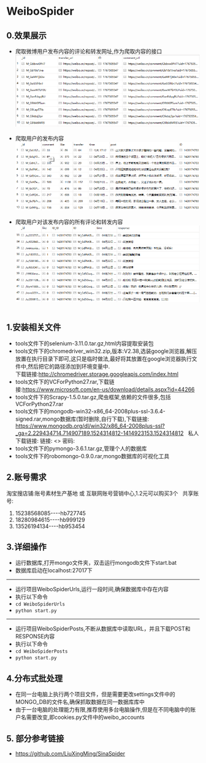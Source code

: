 # WeiboSpider 

## 0.效果展示  
* 爬取微博用户发布内容的评论和转发网址,作为爬取内容的接口  
![image](https://github.com/shen1994/README/raw/master/images/WeiboSpider_urls.jpg)  
* 爬取用户的发布内容  
![image](https://github.com/shen1994/README/raw/master/images/WeiboSpider_posts.jpg)  
* 爬取用户对该发布内容的所有评论和转发内容  
![image](https://github.com/shen1994/README/raw/master/images/WeiboSpider_responses.jpg)  

## 1.安装相关文件  
* tools文件下的selenium-3.11.0.tar.gz,html内容提取安装包  
* tools文件下的chromedriver_win32.zip,版本:V2.38,选装google浏览器,解压放置在执行目录下即可,这只是临时做法,最好将其放置在google浏览器执行文件中,然后把它的路径添加到环境变量中.  
下载链接:<http://chromedriver.storage.googleapis.com/index.html>  
* tools文件下的VCForPython27.rar,下载链接:<https://www.microsoft.com/en-us/download/details.aspx?id=44266>  
* tools文件下的Scrapy-1.5.0.tar.gz,爬虫框架,依赖的文件很多,包括VCForPython27.rar  
* tools文件下的mongodb-win32-x86_64-2008plus-ssl-3.6.4-signed.rar,mongo数据库(暂时删除,自行下载),下载链接:  
<https://www.mongodb.org/dl/win32/x86_64-2008plus-ssl?_ga=2.229434714.714907189.1524314812-1414923153.1524314812>  
私人下载链接: 链接: <> 密码: 
* tools文件下的pymongo-3.6.1.tar.gz,管理个人的数据库  
* tools文件下的robomongo-0.9.0.rar,mongo数据库的可视化工具  

## 2.账号需求
淘宝搜店铺:账号素材生产基地 或 互联网账号营销中心,1.2元可以购买3个  
共享账号:  
1. 15238568085----hb727745
2. 18280984615----hb999129
3. 13526194134----hb953454  

## 3.详细操作  
* 运行数据库,打开mongo文件夹，双击运行mongodb文件下start.bat  
* 数据库启动在localhost:27017下  
---
* 运行项目WeiboSpiderUrls,运行一段时间,确保数据库中存在内容  
* 执行以下命令  
* `cd WeiboSpiderUrls`  
* `python start.py`  
---
* 运行项目WeiboSpiderPosts,不断从数据库中读取URL，并且下载POST和RESPONSE内容  
* 执行以下命令  
* `cd WeiboSpiderPosts`  
* `python start.py`  

## 4.分布式批处理  
* 在同一台电脑上执行两个项目文件，但是需要更改settings文件中的MONGO_DB的文件名,确保抓取数据在同一数据库库中  
* 由于一台电脑的处理能力有限,推荐使用多台电脑操作,但是在不同电脑中的账户名需要改变,即cookies.py文件中的weibo_accounts  

## 5. 部分参考链接  
* <https://github.com/LiuXingMing/SinaSpider>  

